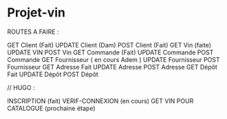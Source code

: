 # Projet-vin

ROUTES A FAIRE :

GET Client (Fait)
UPDATE Client (Dam)
POST Client (Fait)
GET Vin (faite)
UPDATE VIN
POST Vin
GET Commande (Fait)
UPDATE Commande
POST Commande
GET Fournisseur ( en cours Adem )
UPDATE Fournisseur
POST Fournisseur
GET Adresse Fait
UPDATE Adresse
POST Adresse
GET Dépôt Fait
UPDATE Dépôt
POST Dépôt



// HUGO :

INSCRIPTION (fait) 
VERIF-CONNEXION (en cours)
GET VIN POUR CATALOGUE (prochaine étape)